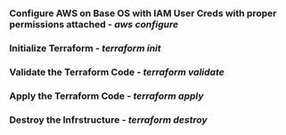 <h3>Configure AWS on Base OS with IAM User Creds with proper permissions attached - <i>aws configure</i></h3>
<h3>Initialize Terraform - <i>terraform init</i></h3>
<h3>Validate the Terraform Code - <i>terraform validate</i></h3>
<h3>Apply the Terraform Code - <i>terraform apply</i></h3>
<h3>Destroy the Infrstructure - <i>terraform destroy</i></h3>
